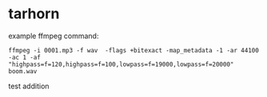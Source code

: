 # tarhorn

example ffmpeg command:

```
ffmpeg -i 0001.mp3 -f wav  -flags +bitexact -map_metadata -1 -ar 44100 -ac 1 -af "highpass=f=120,highpass=f=100,lowpass=f=19000,lowpass=f=20000" boom.wav
```



test addition
